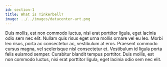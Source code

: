```yaml
---
id: section-1
title: What is Tinkerbell?
image: ../../images/datacenter-art.png
---
```


Duis mollis, est non commodo luctus, nisi erat porttitor ligula, eget lacinia odio sem nec elit. Nullam quis risus eget urna mollis ornare vel eu leo. Morbi leo risus, porta ac consectetur ac, vestibulum at eros. Praesent commodo cursus magna, vel scelerisque nisl consectetur et. Vestibulum id ligula porta felis euismod semper. Curabitur blandit tempus porttitor. Duis mollis, est non commodo luctus, nisi erat porttitor ligula, eget lacinia odio sem nec elit.
